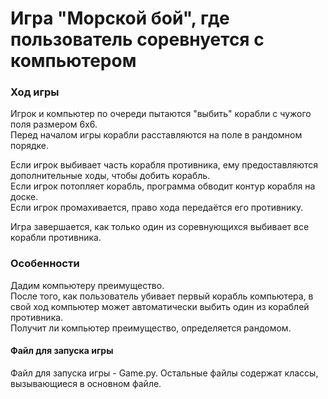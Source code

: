 # **Игра "Морской бой", где пользователь соревнуется с компьютером**  
  
### Ход игры  
Игрок и компьютер по очереди пытаются "выбить" корабли с чужого поля размером 6х6.  
Перед началом игры корабли расставляются на поле в рандомном порядке.  
  
Если игрок выбивает часть корабля противника, ему предоставляются дополнительные ходы, чтобы добить корабль.  
Если игрок потопляет корабль, программа обводит контур корабля на доске.  
Если игрок промахивается, право хода передаётся его противнику.
  
Игра завершается, как только один из соревнующихся выбивает все корабли противника.  
 
### Особенности  
Дадим компьютеру преимущество.  
После того, как пользователь убивает первый корабль компьютера, в свой ход компьютер может автоматически выбить один из кораблей противника.  
Получит ли компьютер преимущество, определяется рандомом.
  
  
#### Файл для запуска игры  
Файл для запуска игры - Game.py. Остальные файлы содержат классы, вызывающиеся в основном файле.  
  
  
